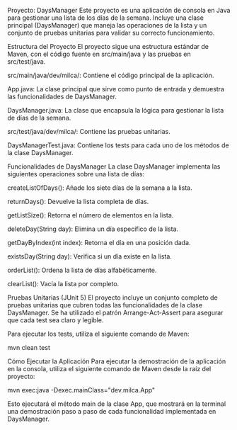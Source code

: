 Proyecto: DaysManager
Este proyecto es una aplicación de consola en Java para gestionar una lista de los días de la semana. Incluye una clase principal (DaysManager) que maneja las operaciones de la lista y un conjunto de pruebas unitarias para validar su correcto funcionamiento.

Estructura del Proyecto
El proyecto sigue una estructura estándar de Maven, con el código fuente en src/main/java y las pruebas en src/test/java.

src/main/java/dev/milca/: Contiene el código principal de la aplicación.

App.java: La clase principal que sirve como punto de entrada y demuestra las funcionalidades de DaysManager.

DaysManager.java: La clase que encapsula la lógica para gestionar la lista de días de la semana.

src/test/java/dev/milca/: Contiene las pruebas unitarias.

DaysManagerTest.java: Contiene los tests para cada uno de los métodos de la clase DaysManager.

Funcionalidades de DaysManager
La clase DaysManager implementa las siguientes operaciones sobre una lista de días:

createListOfDays(): Añade los siete días de la semana a la lista.

returnDays(): Devuelve la lista completa de días.

getListSize(): Retorna el número de elementos en la lista.

deleteDay(String day): Elimina un día específico de la lista.

getDayByIndex(int index): Retorna el día en una posición dada.

existsDay(String day): Verifica si un día existe en la lista.

orderList(): Ordena la lista de días alfabéticamente.

clearList(): Vacía la lista por completo.

Pruebas Unitarias (JUnit 5)
El proyecto incluye un conjunto completo de pruebas unitarias que cubren todas las funcionalidades de la clase DaysManager. Se ha utilizado el patrón Arrange-Act-Assert para asegurar que cada test sea claro y legible.

Para ejecutar los tests, utiliza el siguiente comando de Maven:

mvn clean test

Cómo Ejecutar la Aplicación
Para ejecutar la demostración de la aplicación en la consola, utiliza el siguiente comando de Maven desde la raíz del proyecto:

mvn exec:java -Dexec.mainClass="dev.milca.App"

Esto ejecutará el método main de la clase App, que mostrará en la terminal una demostración paso a paso de cada funcionalidad implementada en DaysManager.
